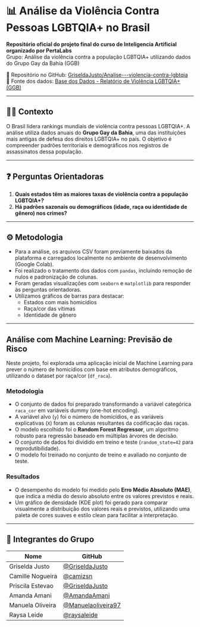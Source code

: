 # 📊 Análise da Violência Contra Pessoas LGBTQIA+ no Brasil

**Repositório oficial do projeto final do curso de Inteligencia Artificial organizado por PertaLabs**  
Grupo: Análise da violência contra a população LGBTQIA+ utilizando dados do Grupo Gay da Bahia (GGB)

🔗 Repositório no GitHub: [GriseldaJusto/Analise---violencia-contra-lgbtqia](https://github.com/GriseldaJusto/Analise---violencia-contra-lgbtqia)  
📄 Fonte dos dados: [Base dos Dados - Relatório de Violência LGBTQIA+ (GGB)](https://basedosdados.org/dataset/f83a600b-4aa5-4386-bc21-f5f6859e9605?table=b246fc07-f9a2-451b-a02c-8f0301682e99)

---

## 🏳️‍🌈 Contexto

O Brasil lidera rankings mundiais de violência contra pessoas LGBTQIA+. A análise utiliza dados anuais do **Grupo Gay da Bahia**, uma das instituições mais antigas de defesa dos direitos LGBTQIA+ no país. O objetivo é compreender padrões territoriais e demográficos nos registros de assassinatos dessa população.

---

## ❓ Perguntas Orientadoras

1. **Quais estados têm as maiores taxas de violência contra a população LGBTQIA+?**
2. **Há padrões sazonais ou demográficos (idade, raça ou identidade de gênero) nos crimes?**

---

## ⚙️ Metodologia

- Para a análise, os arquivos CSV foram previamente baixados da plataforma e carregados localmente no ambiente de desenvolvimento (Google Colab).
- Foi realizado o tratamento dos dados com `pandas`, incluindo remoção de nulos e padronização de colunas.
- Foram geradas visualizações com `seaborn` e `matplotlib` para responder às perguntas orientadoras.
- Utilizamos gráficos de barras para destacar:
  - Estados com mais homicídios
  - Raça/cor das vítimas
  - Identidade de gênero

---

## Análise com Machine Learning: Previsão de Risco

Neste projeto, foi explorada uma aplicação inicial de Machine Learning para prever o número de homicídios com base em atributos demográficos, utilizando o dataset por raça/cor (`df_raca`).

### Metodologia

- O conjunto de dados foi preparado transformando a variável categórica `raca_cor` em variáveis dummy (one-hot encoding).
- A variável alvo (`y`) foi o número de homicídios, e as variáveis explicativas (`X`) foram as colunas resultantes da codificação das raças.
- O modelo escolhido foi o **Random Forest Regressor**, um algoritmo robusto para regressão baseado em múltiplas árvores de decisão.
- O conjunto de dados foi dividido em treino e teste (`random_state=42` para reprodutibilidade).
- O modelo foi treinado no conjunto de treino e avaliado no conjunto de teste.

### Resultados

- O desempenho do modelo foi medido pelo **Erro Médio Absoluto (MAE)**, que indica a média do desvio absoluto entre os valores previstos e reais.
- Um gráfico de densidade (KDE plot) foi gerado para comparar visualmente a distribuição dos valores reais e previstos, utilizando uma paleta de cores suaves e estilo clean para facilitar a interpretação.

---

## 👥 Integrantes do Grupo

|        Nome         |                            GitHub                          |
|---------------------|------------------------------------------------------------|
| Griselda Justo      | [@GriseldaJusto](https://github.com/GriseldaJusto)         |
| Camille Nogueira    | [@camizsn](https://github.com/camizsn)                     |
| Priscila Estevao    | [@GriseldaJusto](https://github.com/GriseldaJusto)         |
| Amanda Amani        | [@AmandaAmani](https://github.com/AmandaAmani)             |
| Manuela Oliveira    | [@Manuelaoliveira97](https://github.com/Manuelaoliveira97) |
| Raysa Leide         | [@raysaleide](https://github.com/raysaleide)               |




